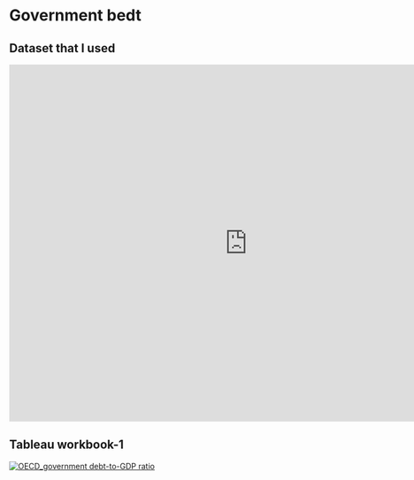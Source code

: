 # Government bedt

## Dataset that I used

<iframe src="https://data.oecd.org/chart/7eJB" width="860" height="645" style="border: 0" mozallowfullscreen="true" webkitallowfullscreen="true" allowfullscreen="true">
  <a href="https://data.oecd.org/chart/7eJB" target="_blank">OECD Chart: General government debt, Total, % of GDP, Annual, 2020</a>
</iframe>

## Tableau workbook-1
<div class='tableauPlaceholder' id='viz1698935991042' style='position: relative'><noscript><a href='#'><img alt='OECD_government debt-to-GDP ratio ' src='https:&#47;&#47;public.tableau.com&#47;static&#47;images&#47;OE&#47;OECD_governmentbedt-1&#47;OECD_governmentdebt-to-GDPratio&#47;1_rss.png' style='border: none' /></a></noscript><object class='tableauViz'  style='display:none;'><param name='host_url' value='https%3A%2F%2Fpublic.tableau.com%2F' /> <param name='embed_code_version' value='3' /> <param name='site_root' value='' /><param name='name' value='OECD_governmentbedt-1&#47;OECD_governmentdebt-to-GDPratio' /><param name='tabs' value='no' /><param name='toolbar' value='yes' /><param name='static_image' value='https:&#47;&#47;public.tableau.com&#47;static&#47;images&#47;OE&#47;OECD_governmentbedt-1&#47;OECD_governmentdebt-to-GDPratio&#47;1.png' /> <param name='animate_transition' value='yes' /><param name='display_static_image' value='yes' /><param name='display_spinner' value='yes' /><param name='display_overlay' value='yes' /><param name='display_count' value='yes' /><param name='language' value='ja-JP' /><param name='filter' value='publish=yes' /></object></div>                <script type='text/javascript'>                    var divElement = document.getElementById('viz1698935991042');                    var vizElement = divElement.getElementsByTagName('object')[0];                    vizElement.style.width='100%';vizElement.style.height=(divElement.offsetWidth*0.75)+'px';                    var scriptElement = document.createElement('script');                    scriptElement.src = 'https://public.tableau.com/javascripts/api/viz_v1.js';                    vizElement.parentNode.insertBefore(scriptElement, vizElement);                </script>

